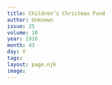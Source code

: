 ```yaml
---
title: Children’s Christmas Fund
author: Unknown
issue: 25
volume: 10
year: 1916
month: 43
day: V
tags:
layout: page.njk
image:
---
```

